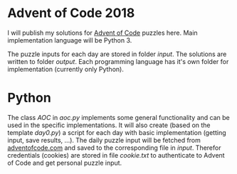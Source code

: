 # Advent of Code 2018
I will publish my solutions for [Advent of Code](https://adventofcode.com/2018) puzzles here.
Main implementation language will be Python 3.

The puzzle inputs for each day are stored in folder _input_. The solutions are written to folder _output_. Each programming language has it's own folder for implementation (currently only Python).

# Python
The class _AOC_ in _aoc.py_ implements some general functionality and can be used in the specific implementations. It will also create (based on the template _day0.py_) a script for each day with basic implementation (getting input, save results, ...). The daily puzzle input will be fetched from [adventofcode.com](https://adventofcode.com/2018) and saved to the corresponding file in _input_. Therefor credentials (cookies) are stored in file _cookie.txt_ to authenticate to Advent of Code and get personal puzzle input.
